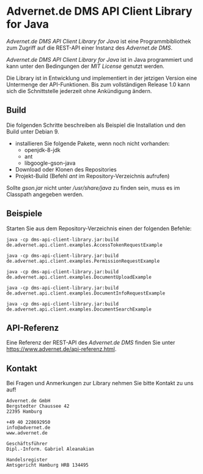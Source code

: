 # Advernet.de DMS API Client Library for Java

*Advernet.de DMS API Client Library for Java* ist eine Programmbibliothek
zum Zugriff auf die REST-API einer Instanz des *Advernet.de DMS*.

*Advernet.de DMS API Client Library for Java* ist in Java programmiert
und kann unter den Bedingungen der *MIT License* genutzt werden.

Die Library ist in Entwicklung und implementiert in der jetzigen
Version eine Untermenge der API-Funktionen. Bis zum vollständigen 
Release 1.0 kann sich die Schnittstelle jederzeit ohne Ankündigung ändern.

## Build

Die folgenden Schritte beschreiben als Beispiel die Installation
und den Build unter Debian 9.

* installieren Sie folgende Pakete, wenn noch nicht vorhanden:
    * openjdk-8-jdk
    * ant
    * libgoogle-gson-java
* Download oder Klonen des Repositories
* Projekt-Build (Befehl *ant* im Repository-Verzeichnis aufrufen)

Sollte *gson.jar* nicht unter */usr/share/java* zu finden sein, muss es im Classpath
angegeben werden.

## Beispiele

Starten Sie aus dem Repository-Verzeichnis einen der folgenden Befehle:

~~~
java -cp dms-api-client-library.jar:build de.advernet.api.client.examples.AccessTokenRequestExample
~~~

~~~
java -cp dms-api-client-library.jar:build de.advernet.api.client.examples.PermissionRequestExample
~~~

~~~
java -cp dms-api-client-library.jar:build de.advernet.api.client.examples.DocumentUploadExample
~~~

~~~
java -cp dms-api-client-library.jar:build de.advernet.api.client.examples.DocumentInfoRequestExample
~~~

~~~
java -cp dms-api-client-library.jar:build de.advernet.api.client.examples.DocumentSearchExample
~~~

## API-Referenz

Eine Referenz der REST-API des *Advernet.de DMS* finden Sie unter <https://www.advernet.de/api-referenz.html>.

## Kontakt

Bei Fragen und Anmerkungen zur Library nehmen Sie bitte Kontakt zu uns auf!

~~~
Advernet.de GmbH
Bergstedter Chaussee 42
22395 Hamburg

+49 40 228692950
info@advernet.de
www.advernet.de

Geschäftsführer
Dipl.-Inform. Gabriel Aleanakian

Handelsregister
Amtsgericht Hamburg HRB 134495
~~~
